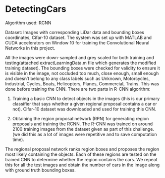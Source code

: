 # DetectingCars
Algorithm used: RCNN

Dataset: Images with corresponding LiDar data and bounding boxes coordinates, Cifar-10 dataset.
The system was set up with MATLAB and CUDA accelerators on Window 10 for training the
Convolutional Neural Networks in this project.

All the images were down-sampled and grey scaled for both training and testing(attached
extractLearningData.m file which generates the modified training dataset). The bounding boxes were
checked for validity to ensure it is visible in the image, not occluded too much, close enough, small
enough and doesn’t belong to any class labels such as Unknown, Motorcycles, Industrial, Cycles, Boats,
Helicopters, Planes, Commercial, Trains. This was done before training the CNN.
There are two parts in R-CNN algorithm:

1. Training a basic CNN to detect objects in the images (this is our primary classifier that says
whether a given regional proposal contains a car or not).
Cifar-10 dataset was downloaded and used for training this CNN.

2. Obtaining the region proposal network (RPN) for generating region proposals and training the RCNN.
The R-CNN was trained on around 2100 training images from the dataset given as part of this challenge.
(we did this as a lot of images were repetitive and to save computation time).

The regional proposal network ranks region boxes and proposes the region most likely containing the
objects. Each of these regions are tested on the trained CNN to determine whether the region contains the
cars.
We repeat this for all the test images and obtain the number of cars in the image along with ground truth bounding boxes.
